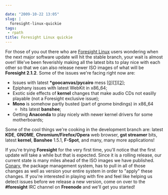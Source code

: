 ```yaml
---

date: "2009-10-22 13:05"
slug: |
  foresight-linux-quickie
tags:
 - rpath
title: Foresight Linux quickie
---
```


For those of you out there who are [Foresight
Linux](http://www.foresightlinux.org) users wondering when the next
major software update will hit the stable branch, your wait is almost
over! We've been feverishly making all the latest bits to play nice with
each other so that we can also release newer ISO images of what will be
**Foresight 2.1.2**. Some of the issues we're facing right now are:

-   Issues with latest **\*goocanvas/pycairo** mess
    \[[0](https://bugzilla.gnome.org/show_bug.cgi?id=576198)\]\[[1](http://bugs.freedesktop.org/show_bug.cgi?id=23073)\]\[[2](https://bugzilla.redhat.com/show_bug.cgi?id=515455)\];
-   Epiphany issues with latest WebKit in x86_64;
-   Exotic side effects of **kernel** changes that make audio CDs not
    easilly playable (not a Foresight exclusive issue);
-   **Mono** is somehow partly busted (part of gnome bindings) in x86_64
    -   hits latest **banshee**;
-   Getting **Anaconda** to play nicely with newer kernel drivers for
    some motherboards;

Some of the cool things we're cooking in the development branch are:
latest **KDE**, **GNOME**, **Chromium/Firefox/Opera** web browser, **gst
streamer** bits, latest **kernel**, **Banshee** 1.5.1, **F-Spot**, and
many, many more applications!

If you're trying **Foresight** for the very first time, you'll notice
that the first update will take a while but that is expected. Since it
is a rolling release, our current state is many miles ahead of the ISO
images we have published. [Conary](http://wiki.rpath.com/wiki/Conary),
the package management system, has to pull in all of those changes as
well as version your entire system in order to "apply" these changes. If
you're interested in playing with fire and feel like helping us detect
issues before we release a new version, come on over to the
**\#foresight** IRC channel on **Freenode** and we'll get you started!
